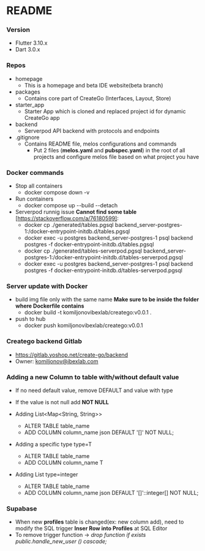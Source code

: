 # README

### Version
* Flutter 3.10.x
* Dart 3.0.x

### Repos
* homepage
  * This is a homepage and beta IDE website(beta branch)
* packages
  * Contains core part of CreateGo (Interfaces, Layout, Store)
* starter_app
  * Starter App which is cloned and replaced project id for dynamic CreateGo app
* backend
  * Serverpod API backend with protocols and endpoints
* .gitignore
  * Contains README file, melos configurations and commands
    * Put 2 files (**melos.yaml** and **pubspec.yaml**) in the root of all projects and configure melos file based on what project you have

### Docker commands
* Stop all containers
  * docker compose down -v 
* Run containers
  * docker compose up --build --detach
* Serverpod runnig issue **Cannot find some table** [https://stackoverflow.com/a/76180599]:
    * docker cp ./generated/tables.pgsql backend_server-postgres-1:/docker-entrypoint-initdb.d/tables.pgsql
    * docker exec -u postgres backend_server-postgres-1 psql backend postgres -f docker-entrypoint-initdb.d/tables.pgsql
    * docker cp ./generated/tables-serverpod.pgsql backend_server-postgres-1:/docker-entrypoint-initdb.d/tables-serverpod.pgsql
    * docker exec -u postgres backend_server-postgres-1 psql backend postgres -f docker-entrypoint-initdb.d/tables-serverpod.pgsql
 
### Server update with Docker
 * build img file only with the same name **Make sure to be inside the folder where Dockerfile contains**
   * docker build -t komiljonovibexlab/creatego:v0.0.1 .
 * push to hub
   * docker push komiljonovibexlab/creatego:v0.0.1

### Creatego backend Gitlab
 * https://gitlab.yoshop.net/create-go/backend
 * Owner: komiljonov@ibexlab.com

### Adding a new Column to table with/without default value
* If no need default value, remove DEFAULT and value with type
* If the value is not null add **NOT NULL**

 * Adding List<Map<String, String>>
   * ALTER TABLE table_name
   * ADD COLUMN column_name json DEFAULT '[]' NOT NULL;
 * Adding a specific type type=T
   * ALTER TABLE table_name
   * ADD COLUMN column_name T
 * Adding List type=integer
   * ALTER TABLE table_name
   * ADD COLUMN column_name json DEFAULT '[]'::integer[] NOT NULL;


### Supabase
* When new **profiles** table is changed(ex: new column add), need to modify the SQL trigger **Inser Row into Profiles** at SQL Editor
* To remove trigger function -> _drop function if exists public.handle_new_user () cascade;_
